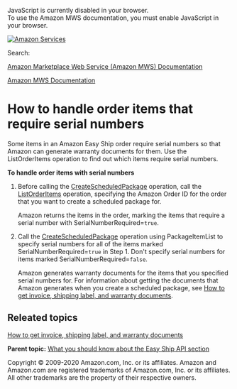 <div id="MWSDX_noscript">

JavaScript is currently disabled in your browser.  
To use the Amazon MWS documentation, you must enable JavaScript in your
browser.

</div>

<div id="MWSDX_divtop">

[![Amazon
Services](https://images-na.ssl-images-amazon.com/images/G/08/mwsportal/fr_FR/amazonservices.gif "Amazon Services")](http://services.amazon.fr)

<div id="MWSDX_search">

<span id="MWSDX_searchlbl">Search:</span>

</div>

  
<span id="MWSDX_titlebar">[Amazon Marketplace Web Service (Amazon MWS)
Documentation](https://developer.amazonservices.fr/gp/mws/docs.html)</span>

</div>

<div id="MWSDX_divbottom">

<div id="MWSDX_divleft">

<div id="MWSDX_toc">

</div>

</div>

<div id="MWSDX_divright">

<div id="MWSDX_content">

<span id="MWSDX_breadcrumbs">[Amazon MWS
Documentation](https://developer.amazonservices.fr/gp/mws/docs.html)</span>

<div id="EasyShip_HowToHandleSerialNumbers" class="nested0">

How to handle order items that require serial numbers
=====================================================

<div class="body">

Some items in an <span class="ph">Amazon Easy Ship</span> order require
serial numbers so that Amazon can generate warranty documents for them.
Use the <span class="keyword apiname">ListOrderItems</span> operation to
find out which items require serial numbers.

<div class="p">

**To handle order items with serial numbers**

1.  Before calling the
    <a href="EasyShip_CreateScheduledPackage.md" class="xref">CreateScheduledPackage</a>
    operation, call the
    <a href="../orders-2013-09-01/Orders_ListOrderItems.md" class="xref">ListOrderItems</a>
    operation, specifying the Amazon Order ID for the order that you
    want to create a scheduled package for.

    Amazon returns the items in the order, marking the items that
    require a serial number with <span
    class="keyword parmname">SerialNumberRequired</span>=`true`.

2.  Call the
    <a href="EasyShip_CreateScheduledPackage.md" class="xref">CreateScheduledPackage</a>
    operation using <span
    class="keyword parmname">PackageItemList</span> to specify serial
    numbers for all of the items marked <span
    class="keyword parmname">SerialNumberRequired</span>=`true` in
    Step 1. Don't specify serial numbers for items marked <span
    class="keyword parmname">SerialNumberRequired</span>=`false`.

    Amazon generates warranty documents for the items that you specified
    serial numbers for. For information about getting the documents that
    Amazon generates when you create a scheduled package, see
    <a href="../easy_ship/EasyShip_HowToGetEasyShipDocs.md" class="xref">How to get invoice, shipping label, and warranty documents</a>.

</div>

<div class="section">

Releated topics
---------------

<a href="../easy_ship/EasyShip_HowToGetEasyShipDocs.md" class="xref">How to get invoice, shipping label, and warranty documents</a>

</div>

</div>

<div class="related-links">

<div class="familylinks">

<div class="parentlink">

**Parent topic:**
<a href="../easy_ship/EasyShip_Overview.md" class="link">What you should know about the Easy Ship API section</a>

</div>

</div>

</div>

</div>

<div id="MWSDX_footer">

Copyright © 2009-2020 Amazon.com, Inc. or its affiliates. Amazon and
Amazon.com are registered trademarks of Amazon.com, Inc. or its
affiliates. All other trademarks are the property of their respective
owners.

</div>

</div>

</div>

<div style="clear: both;">

</div>

</div>
